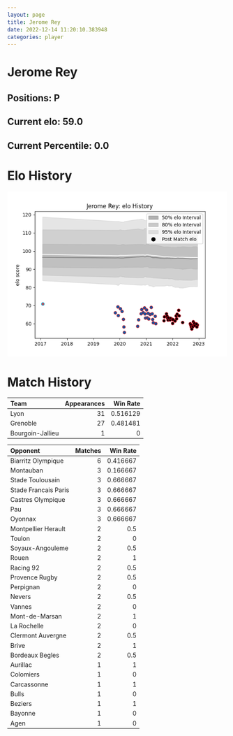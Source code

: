 ```yaml
---  
layout: page  
title: Jerome Rey  
date: 2022-12-14 11:20:10.383948  
categories: player  
---
```

# Jerome Rey

## Positions: P

## Current elo: 59.0

## Current Percentile: 0.0

# Elo History


![elo history](history_JeromeRey.png)
# Match History


| Team             |   Appearances |   Win Rate |
|:-----------------|--------------:|-----------:|
| Lyon             |            31 |   0.516129 |
| Grenoble         |            27 |   0.481481 |
| Bourgoin-Jallieu |             1 |   0        |

| Opponent             |   Matches |   Win Rate |
|:---------------------|----------:|-----------:|
| Biarritz Olympique   |         6 |   0.416667 |
| Montauban            |         3 |   0.166667 |
| Stade Toulousain     |         3 |   0.666667 |
| Stade Francais Paris |         3 |   0.666667 |
| Castres Olympique    |         3 |   0.666667 |
| Pau                  |         3 |   0.666667 |
| Oyonnax              |         3 |   0.666667 |
| Montpellier Herault  |         2 |   0.5      |
| Toulon               |         2 |   0        |
| Soyaux-Angouleme     |         2 |   0.5      |
| Rouen                |         2 |   1        |
| Racing 92            |         2 |   0.5      |
| Provence Rugby       |         2 |   0.5      |
| Perpignan            |         2 |   0        |
| Nevers               |         2 |   0.5      |
| Vannes               |         2 |   0        |
| Mont-de-Marsan       |         2 |   1        |
| La Rochelle          |         2 |   0        |
| Clermont Auvergne    |         2 |   0.5      |
| Brive                |         2 |   1        |
| Bordeaux Begles      |         2 |   0.5      |
| Aurillac             |         1 |   1        |
| Colomiers            |         1 |   0        |
| Carcassonne          |         1 |   1        |
| Bulls                |         1 |   0        |
| Beziers              |         1 |   1        |
| Bayonne              |         1 |   0        |
| Agen                 |         1 |   0        |